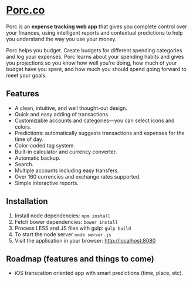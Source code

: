 # [Porc.co](http://porc.co)

Porc is an **expense tracking web app** that gives you complete control over your finances, using intelligent reports and contextual predictions to help you understand the way you use your money.

Porc helps you budget. Create budgets for different spending categories and log your expenses. Porc learns about your spending habits and gives you projections so you know how well you're doing, how much of your budget have you spent, and how much you should spend going forward to meet your goals.

## Features

* A clean, intuitive, and well thought-out design.
* Quick and easy adding of transactions.
* Customizable accounts and categories—you can select icons and colors.
* Predictions: automatically suggests transactions and expenses for the time of day.
* Color-coded tag system.
* Built-in calculator and currency converter.
* Automatic backup.
* Search.
* Multiple accounts including easy transfers.
* Over 160 currencies and exchange rates supported.
* Simple interactive reports.

## Installation

1. Install node dependencies: `npm install`
2. Fetch bower dependencies: `bower install`
3. Process LESS and JS files with gulp: `gulp build`
4. To start the node server `node server.js`
5. Visit the application in your browser: [http://localhost:8080](http://localhost:8080)

## Roadmap (features and things to come)

* iOS transcation oriented app with smart predictions (time, place, etc).


